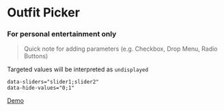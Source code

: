 # Outfit Picker

### For personal entertainment only

> Quick note for adding parameters (e.g. Checkbox, Drop Menu, Radio Buttons)

Targeted values will be interpreted as ```undisplayed```

```
data-sliders="slider1;slider2" 
data-hide-values="0;1"
```
[Demo](https://wdhq.github.io/outfit-picker/)

